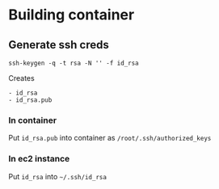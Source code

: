 # Building container

## Generate ssh creds

`
ssh-keygen -q -t rsa -N '' -f id_rsa
`

Creates 

```
- id_rsa
- id_rsa.pub
```

### In container

Put `id_rsa.pub` into container as `/root/.ssh/authorized_keys`

### In ec2 instance

Put `id_rsa` into `~/.ssh/id_rsa`





